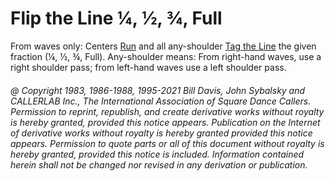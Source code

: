 
# Flip the Line ¼, ½, ¾, Full

From waves only: Centers [Run](../b2/run.md) and all any-shoulder
[Tag the Line](../ms/tag.md) the given fraction (¼, ½, ¾, Full). Any-shoulder
means: From right-hand waves, use a right
shoulder pass; from left-hand waves use a left shoulder
pass.

###### @ Copyright 1983, 1986-1988, 1995-2021 Bill Davis, John Sybalsky and CALLERLAB Inc., The International Association of Square Dance Callers. Permission to reprint, republish, and create derivative works without royalty is hereby granted, provided this notice appears. Publication on the Internet of derivative works without royalty is hereby granted provided this notice appears. Permission to quote parts or all of this document without royalty is hereby granted, provided this notice is included. Information contained herein shall not be changed nor revised in any derivation or publication.

